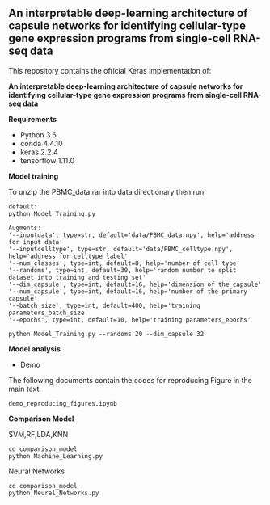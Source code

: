 ## An interpretable deep-learning architecture of capsule networks for identifying cellular-type gene expression programs from single-cell RNA-seq data

This repository contains the official Keras implementation of:

**An interpretable deep-learning architecture of capsule networks for identifying cellular-type gene expression programs from single-cell RNA-seq data**



**Requirements**
- Python 3.6
- conda 4.4.10
- keras 2.2.4
- tensorflow 1.11.0


**Model training**

To unzip the PBMC_data.rar into data directionary then run:

```
default:
python Model_Training.py

Augments:
'--inputdata', type=str, default='data/PBMC_data.npy', help='address for input data'
'--inputcelltype', type=str, default='data/PBMC_celltype.npy', help='address for celltype label'
'--num_classes', type=int, default=8, help='number of cell type'
'--randoms', type=int, default=30, help='random number to split dataset into training and testing set'
'--dim_capsule', type=int, default=16, help='dimension of the capsule'
'--num_capsule', type=int, default=16, help='number of the primary capsule'
'--batch_size', type=int, default=400, help='training parameters_batch_size'
'--epochs', type=int, default=10, help='training parameters_epochs'

python Model_Training.py --randoms 20 --dim_capsule 32
```

**Model analysis**

- Demo

The following documents contain the codes for reproducing Figure in the main text.
```
demo_reproducing_figures.ipynb
```


**Comparison Model**

SVM,RF,LDA,KNN
```
cd comparison_model
python Machine_Learning.py
```

Neural Networks
```
cd comparison_model
python Neural_Networks.py
```

